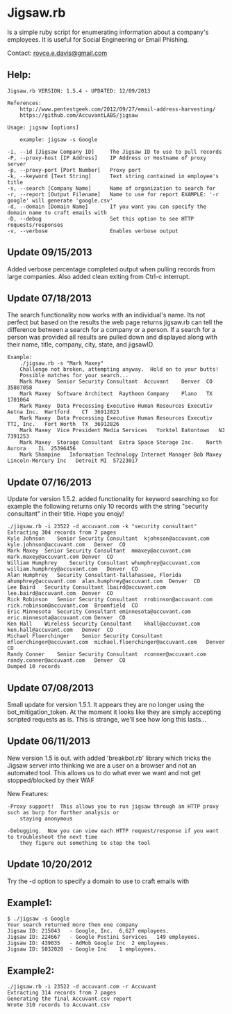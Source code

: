 Jigsaw.rb 
=========
Is a simple ruby script for enumerating information about a company's employees.
It is useful for Social Engineering or Email Phishing.

Contact: royce.e.davis@gmail.com

Help:
-----
	Jigsaw.rb VERSION: 1.5.4 - UPDATED: 12/09/2013

	References:
		http://www.pentestgeek.com/2012/09/27/email-address-harvesting/
		https://github.com/AccuvantLABS/jigsaw

	Usage: jigsaw [options]

		example: jigsaw -s Google
    	
	-i, --id [Jigsaw Company ID]     The Jigsaw ID to use to pull records
    -P, --proxy-host [IP Address]    IP Address or Hostname of proxy server
    -p, --proxy-port [Port Number[   Proxy port
    -k, --keyword [Text String]      Text string contained in employee's title
    -s, --search [Company Name]      Name of organization to search for
    -r, --report [Output Filename]   Name to use for report EXAMPLE: '-r google' will generate 'google.csv'
    -d, --domain [Domain Name]       If you want you can specify the domain name to craft emails with
    -D, --debug                      Set this option to see HTTP requests/responses
    -v, --verbose                    Enables verbose output


Update 09/15/2013
-----------------
Added verbose percentage completed output when pulling records from
large companies.
Also added clean exiting from Ctrl-c interrupt.


Update 07/18/2013
-----------------
The search functionality now works with an individual's name.  Its not perfect but based on the results the web page returns jigsaw.rb can tell the difference between a search for a company or a person.  If a search for a person was provided all results are pulled down and displayed along with their name, title, company, city, state, and jigsawID.

	Example:
		./jigsaw.rb -s "Mark Maxey"
		Challenge not broken, attempting anyway.  Hold on to your butts!
		Possible matches for your search...
		Mark Maxey	Senior Security Consultant	Accuvant	Denver	CO	35807058
		Mark Maxey	Software Architect	Raytheon Company	Plano	TX	1701064
		Mark Maxey	Data Processing Executive Human Resources Executiv	Aetna Inc.	Hartford	CT	36912823
		Mark Maxey	Data Processing Executive Human Resources Executiv	TTI, Inc.	Fort Worth	TX	36912826
		Mark Maxey	Vice President Media Services	Yorktel	Eatontown	NJ	7391253
		Mark Maxey	Storage Consultant	Extra Space Storage Inc.	North Aurora	IL	25396456
		Mark Shampine	Information Technology Internet Manager	Bob Maxey Lincoln-Mercury Inc	Detroit	MI	57223017


Update 07/16/2013
-----------------
Update for version 1.5.2.  added functionality for keyword searching so for example the following returns only 10 records
with the string "security consultant" in their title.  Hope you enojy!
	
	./jigsaw.rb -i 23522 -d accuvant.com -k "security consultant"
	Extracting 304 records from 7 pages
	Kyle Johnson	Senior Security Consultant	kjohnson@accuvant.com	kyle.johnson@accuvant.com	Denver	CO
	Mark Maxey	Senior Security Consultant	mmaxey@accuvant.com	mark.maxey@accuvant.com	Denver	CO
	William Humphrey	Security Consultant	whumphrey@accuvant.com	william.humphrey@accuvant.com	Denver	CO
	Alan Humphrey	Security Consultant-Tallahassee, Florida	ahumphrey@accuvant.com	alan.humphrey@accuvant.com	Denver	CO
	Lee Baird	Security Consultant	lbaird@accuvant.com	lee.baird@accuvant.com	Denver	CO
	Rick Robinson	Senior Security Consultant	rrobinson@accuvant.com	rick.robinson@accuvant.com	Broomfield	CO
	Eric Minnesota	Security Consultant	eminnesota@accuvant.com	eric.minnesota@accuvant.com	Denver	CO
	Ken Hall	Wireless Security Consultant	khall@accuvant.com	ken.hall@accuvant.com	Denver	CO
	Michael Floerchinger	Senior Security Consultant	mfloerchinger@accuvant.com	michael.floerchinger@accuvant.com	Denver	CO
	Randy Conner	Senior Security Consultant	rconner@accuvant.com	randy.conner@accuvant.com	Denver	CO
	Dumped 10 records


Update 07/08/2013
-----------------
Small update for version 1.5.1.  It appears they are no longer using the bot_mitigation_token.  At the moment it looks like they are simply accepting scripted requests as is.  This is strange, we'll see how long this lasts...


Update 06/11/2013
-----------------
New version 1.5 is out.  with added 'breakbot.rb' library which tricks the Jigsaw server
into thinking we are a user on a browser and not an automated tool.  This allows us to do what ever
we want and not get stopped/blocked by their WAF

New Features:

	-Proxy support!  This allows you to run jigsaw through an HTTP proxy such as burp for further analysis or 
		staying anonymous

	-Debugging.  Now you can view each HTTP request/response if you want to troubleshoot the next time
		they figure out something to stop the tool


Update 10/20/2012
-----------------
Try the -d option to specify a domain to use to craft emails with

Example1:
---------
	$ ./jigsaw -s Google
	Your search returned more then one company
	Jigsaw ID: 215043	- Google, Inc.	6,627 employees.
	Jigsaw ID: 224667	- Google Postini Services	149 employees.
	Jigsaw ID: 439035	- AdMob Google Inc	2 employees.
	Jigsaw ID: 5032028	- Google Inc	1 employees.


Example2:
---------
	./jigsaw.rb -i 23522 -d accuvant.com -r Accuvant
	Extracting 314 records from 7 pages
	Generating the final Accuvant.csv report
	Wrote 310 records to Accuvant.csv
